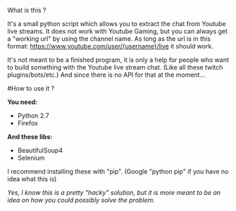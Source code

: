 What is this ?

It's a small python script which allows you to extract the chat from Youtube live streams. 
It does not work with Youtube Gaming, but you can always get a "working url" by using the channel name. 
As long as the url is in this format: https://www.youtube.com/user/{username}/live it should work.

It's not meant to be a finished program, it is only a help for people who want to build something with the Youtube live stream chat. (Like all these twitch plugins/bots/etc.) And since there is no API for that at the moment...

#How to use it ?

**You need:**
- Python 2.7
- Firefox

**And these libs:**
- BeautifulSoup4
- Selenium

I recommend installing these with "pip". (Google "python pip" if you have no idea what this is)

*Yes, I know this is a pretty "hacky" solution, but it is more meant to be an idea on how you could possibly solve the problem.*
